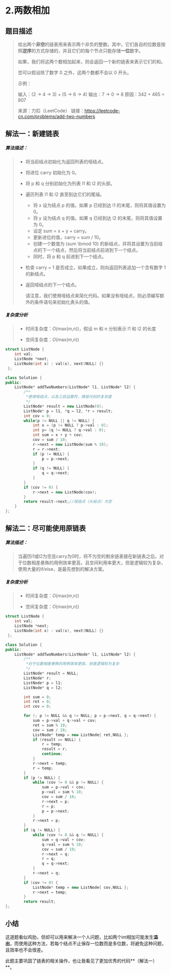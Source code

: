 # 2.两数相加

## 题目描述

> 给出两个**非空**的链表用来表示两个非负的整数。其中，它们各自的位数是按照**逆序**的方式存储的，并且它们的每个节点只能存储**一位**数字。
>
> 如果，我们将这两个数相加起来，则会返回一个新的链表来表示它们的和。
>
>  您可以假设除了数字 0 之外，这两个数都不会以 0 开头。
>
> 示例：
>
> 输入：(2 -> 4 -> 3) + (5 -> 6 -> 4)
> 输出：7 -> 0 -> 8
> 原因：342 + 465 = 807
> 
> 来源：力扣（LeetCode）
链接：https://leetcode-cn.com/problems/add-two-numbers

## 解法一：新建链表

##### 算法描述：

> * 将当前结点初始化为返回列表的哑结点。
>
> * 将进位 carry 初始化为 0。
>
> * 将 p 和 q 分别初始化为列表 l1 和 l2 的头部。
>
> * 遍历列表 l1 和 l2 直至到达它们的尾端。
>
>   - 将 x 设为结点 p 的值。如果 p 已经到达 l1 的末尾，则将其值设置为 0。
>   - 将 y 设为结点 q 的值。如果 q 已经到达 l2 的末尾，则将其值设置为 0。
>   - 设定 sum = x + y + carry。
>   - 更新进位的值，carry = sum / 10。
>   - 创建一个数值为 (sum \bmod 10) 的新结点，并将其设置为当前结点的下一个结点，然后将当前结点前进到下一个结点。
>   - 同时，将 p 和 q 前进到下一个结点。
>
> * 检查 carry = 1 是否成立，如果成立，则向返回列表追加一个含有数字 1 的新结点。
>
> * 返回哑结点的下一个结点。
>
>   请注意，我们使用哑结点来简化代码。如果没有哑结点，则必须编写额外的条件语句来初始化表头的值。

##### 复杂度分析

>* 时间复杂度：*O*(max(*m*,*n*))，假设 m 和 n 分别表示 l1 和 l2 的长度
>
>* 空间复杂度：*O*(max(*m*,*n*))

```c++
struct ListNode {
    int val;
    ListNode *next;
    ListNode(int x) : val(x), next(NULL) {}
 };

class Solution {
public:
    ListNode* addTwoNumbers(ListNode* l1, ListNode* l2) {
        /**
         *使用哑结点，以及三目运算符，降低代码的复杂度
         */
        ListNode* result = new ListNode(0);
        ListNode* p = l1, *q = l2, *r = result;
        int cov = 0;
        while(p != NULL || q != NULL) {
            int x = (p != NULL ? p->val : 0);
            int y= (q != NULL ? q->val : 0);
            int sum = x + y + cov;
            cov = sum / 10;
            r->next = new ListNode(sum % 10);
            r = r->next;
            if (p != NULL) {
                p = p->next;
            }
            if (q != NULL) {
                q = q->next;
            }
        }
        if (cov != 0) {
            r->next = new ListNode(cov);
        }
        return result->next;//哑结点（头结点）为空
    }
};
```

## 解法二：尽可能使用原链表

##### 算法描述：

> 当遍历l1或l2为空且carry为0时，将不为空的剩余链表接在新链表之后。对于位数相差悬殊的用例效率更高，且空间利用率更大，但是逻辑较为复杂，使用大量的if/else，是最先想到的解决方案。

##### 复杂度分析

> * 时间复杂度：*O*(max(*m*,*n*))
>
> * 空间复杂度：*O*(max(*m*,*n*))
>

```c++
struct ListNode {
    int val;
    ListNode *next;
    ListNode(int x) : val(x), next(NULL) {}
 };

class Solution {
public:
    ListNode* addTwoNumbers(ListNode* l1, ListNode* l2) {
        /**
         *对于位数相差悬殊的用例效率更高，但是逻辑较为复杂
         */
        ListNode* result = NULL;
        ListNode* r;
        ListNode* p = l1;
        ListNode* q = l2;

        int sum = 0;
        int ret = 0;
        int cov = 0;

        for (; p != NULL && q != NULL; p = p->next, q = q->next) {
            sum = p->val + q->val + cov;
            ret = sum % 10;
            cov = sum / 10;
            ListNode* temp = new ListNode{ ret,NULL };
            if (result == NULL) {
                r = temp;
                result = r;
                continue;
            }
            r->next = temp;
            r = temp;
        }
        if (p != NULL) {
            while (cov != 0 && p != NULL) {
                sum = p->val + cov;
                p->val = sum % 10;
                cov = sum / 10;
                r->next = p;
                r = p;
                p = p->next;
            }
            r->next = p;
        }
        if (q != NULL) {
            while (cov != 0 && q != NULL) {
                sum = q->val + cov;
                q->val = sum % 10;
                cov = sum / 10;
                r->next = q;
                r = q;
                q = q->next;
            }
            r->next = q;
        }
        if (cov != 0) {
            ListNode* temp = new ListNode{ cov,NULL };
            r->next = temp;
        }
        return result;
};
```

## 小结

​	这道题看似鸡肋，但却可以用来解决一个人问题，比如两个int相加可能发生**溢出**，而使用这种方法，若每个结点不止保存一位数而是多位数，将避免这种问题，且效率也不会很差。

​	此题主要巩固了链表的相关操作，也让我看见了更加优秀的代码**（解法一）**。
